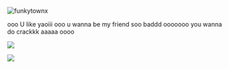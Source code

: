 <p align="left"> <img src="https://komarev.com/ghpvc/?username=funkytownx&label=Profile%20views&color=0e75b6&style=flat" alt="funkytownx" /> </p>
ooo U like yaoiii ooo u wanna be my friend soo baddd ooooooo you wanna do crackkk aaaaa oooo    

![](https://t4.ftcdn.net/jpg/00/82/05/83/360_F_82058314_YqM4HuMYBrePcyKadRhAzLxm5hb1954X.jpg)

![](https://i.pinimg.com/564x/be/28/fa/be28faa90366cda71e746160d03a172a.jpg)
